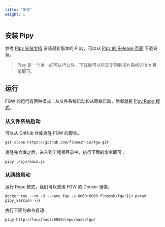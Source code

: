 ```yaml
---
title: "安装"
weight: 1
---
```


## 安装 Pipy

参考 [Pipy 安装文档](https://flomesh.io/pipy/docs/en/getting-started/build-install) 安装最新版本的 Pipy，可以从 [Pipy 的 Release 页面](https://github.com/flomesh-io/pipy/releases) 下载安装。

> Pipy 是一个单一的可执行文件，下载后可以将其复制到操作系统的 bin 目录即可。

## 运行

FGW 的运行有两种模式：从文件系统启动和从网络启动，后者就是 [Pipy Repo 模式](https://flomesh.io/pipy/docs/en/operating/repo/0-intro)。

### 从文件系统启动

可以从 GitHub 仓库克隆 FGW 的脚本。

```shell
git clone https://github.com/flomesh-io/fgw.git
```

克隆完仓库之后，进入到工程根目录中，执行下面的命令即可：

```shell
pipy ./pjs/main.js
```

### 从网络启动

运行 Repo 模式，我们可以使用 FGW 的 Docker 镜像。

```shell
docker run --rm -d --name fgw -p 6060:6060 flomesh/fgw:{{< param pipy_version >}}
```

执行下面的命令启动：

```shell
pipy http://localhost:6060/repo/base/fgw/
```